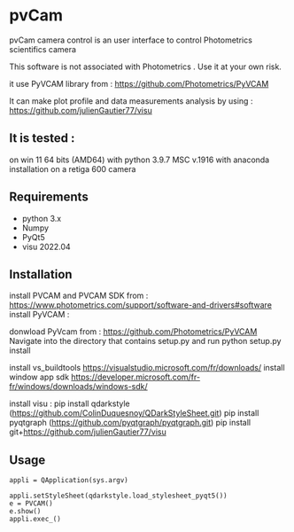 # pvCam


pvCam camera control is an user interface to control Photometrics scientifics camera 

This software is not associated with Photometrics . Use it at your own risk.

it use PyVCAM library from :
https://github.com/Photometrics/PyVCAM

It can make plot profile and data measurements analysis by using :
https://github.com/julienGautier77/visu
## It is tested :
on win 11 64 bits (AMD64) 
with python 3.9.7 MSC v.1916 with anaconda installation
on a retiga 600 camera

## Requirements
*   python 3.x
*   Numpy
*   PyQt5
*   visu 2022.04

## Installation
install PVCAM and PVCAM SDK from : https://www.photometrics.com/support/software-and-drivers#software
install PyVCAM :



donwload PyVcam from : https://github.com/Photometrics/PyVCAM 
Navigate into the directory that contains setup.py and run python setup.py install

install vs_buildtools https://visualstudio.microsoft.com/fr/downloads/
install window app sdk https://developer.microsoft.com/fr-fr/windows/downloads/windows-sdk/

install visu :
pip install qdarkstyle (https://github.com/ColinDuquesnoy/QDarkStyleSheet.git)
pip install pyqtgraph (https://github.com/pyqtgraph/pyqtgraph.git)
pip install git+https://github.com/julienGautier77/visu



## Usage
    appli = QApplication(sys.argv)
    
    appli.setStyleSheet(qdarkstyle.load_stylesheet_pyqt5())
    e = PVCAM()  
    e.show()
    appli.exec_()      
